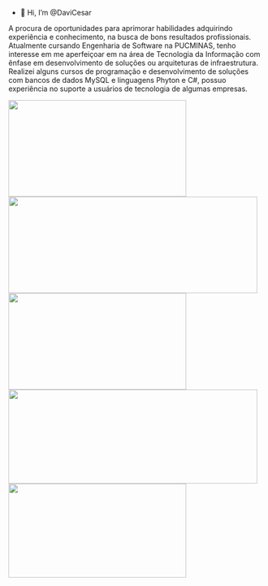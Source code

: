 - 👋 Hi, I’m @DaviCesar

A procura de oportunidades para aprimorar habilidades adquirindo experiência e
conhecimento, na busca de bons resultados profissionais. Atualmente cursando 
Engenharia de Software na PUCMINAS, tenho interesse em me aperfeiçoar em na 
área de Tecnologia da Informação com ênfase em desenvolvimento de soluções ou 
arquiteturas de infraestrutura. Realizei alguns cursos de programação e
desenvolvimento de soluções com bancos de dados MySQL e linguagens Phyton e
C#, possuo experiência no suporte a usuários de tecnologia de algumas empresas.

<img height="190px" width="350px" align="center" src="https://github-readme-stats.vercel.app/api/top-langs?username=DaviCesar&layout=compact&theme=dark&langs_count=8&"/>
 <div>
  <a href="https://github.com/andeen171">
  <img height="190px" width="490px" align="center" src="https://github-readme-stats.vercel.app/api?username=andeen171&show_icons=true&theme=dark&include_all_commits=true&count_private=true"/>
   <img height="190px" width="350px" align="center" src="https://github-readme-stats.vercel.app/api/top-langs?username=andeen171&layout=compact&theme=dark&langs_count=8&"/>
 </a>
 <img height="185px" width="490px" align="top" src="https://github-readme-stats.vercel.app/api/wakatime?username=andeen171&layout=compact&theme=dark&langs_count=8"/>
 <img height="185px" width="350px" align="center" src="https://cdn.discordapp.com/attachments/902981234618167356/976816999135068230/4828480a6d11e580a7e814fdd2d50d5f_2.gif" />
</div>
  <br>
